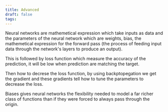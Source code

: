 ```yaml
---
title: Advanced
draft: false
tags:
---
```

 
Neural networks are mathemetical expression which take inputs as data and the parameters of the neural network which are weights, bias, the mathemetical expression for the forward pass (the process of feeding input data through the network's layers to produce an output).

This is followed by loss function which measure the accuracy of the prediction, it will be low when prediction are matching the target.

Then how to decrese the loss function, by using backptopegation we get the gradient and these gradients tell how to tune the parameters to decrease the loss.

Biases gives neural networks the flexibility needed to model a far richer class of functions than if they were forced to always pass through the origin.